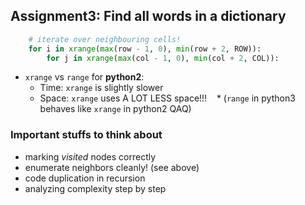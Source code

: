 Assignment3: Find all words in a dictionary
---
```python
    # iterate over neighbouring cells! 
    for i in xrange(max(row - 1, 0), min(row + 2, ROW)):
        for j in xrange(max(col - 1, 0), min(col + 2, COL)):
```
- `xrange` vs `range` for **python2**:
    * Time: `xrange` is slightly slower
    * Space: `xrange` uses A LOT LESS space!!!
    * (`range` in python3 behaves like `xrange` in python2 QAQ)

### Important stuffs to think about 
- marking *visited* nodes correctly
- enumerate neighbors cleanly! (see above)
- code duplication in recursion
- analyzing complexity step by step
